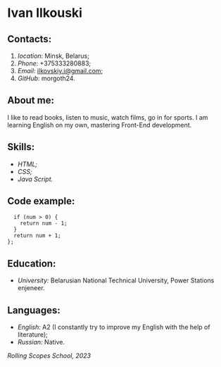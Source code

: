 # **Ivan Ilkouski**

## **Contacts:**
1. *location*: Minsk, Belarus;
1. *Phone*: +375333280883;
1. *Email*: ilkovskiy.i@gmail.com;
1. *GitHub*: morgoth24.

## **About me:**
I like to read books, listen to music, watch films, go in for sports. I am learning English on my own, mastering Front-End development.

## **Skills:**
* *HTML;*
* *CSS;*
* *Java Script.*

## **Code example:**
```const func = (num) => {
  if (num > 0) {
    return num - 1;
  }
  return num + 1;
};
```

## **Education:**
* *University:* Belarusian National Technical University, Power Stations enjeneer.

## **Languages:**
* *English:* A2 (I constantly try to improve my English with the help of literature);
* *Russian:* Native.

*Rolling Scopes School,*
*2023*